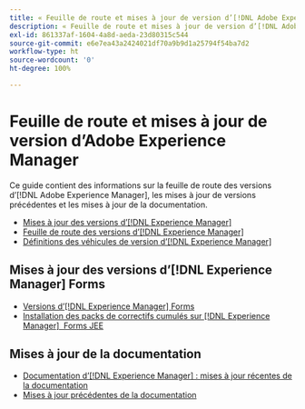 ```yaml
---
title: « Feuille de route et mises à jour de version d’[!DNL Adobe Experience Manager] »
description: « Feuille de route et mises à jour de version d’[!DNL Adobe Experience Manager] »
exl-id: 861337af-1604-4a8d-aeda-23d80315c544
source-git-commit: e6e7ea43a2424021df70a9b9d1a25794f54ba7d2
workflow-type: ht
source-wordcount: '0'
ht-degree: 100%

---
```


# Feuille de route et mises à jour de version d’Adobe Experience Manager

Ce guide contient des informations sur la feuille de route des versions d’[!DNL Adobe Experience Manager], les mises à jour de versions précédentes et les mises à jour de la documentation.

* [Mises à jour des versions d’[!DNL Experience Manager]](aem-releases-updates.md)
* [Feuille de route des versions d’[!DNL Experience Manager]](update-releases-roadmap.md)
* [Définitions des véhicules de version d’[!DNL Experience Manager]](update-release-vehicle-definitions.md)

## Mises à jour des versions d’[!DNL Experience Manager] Forms

* [Versions d’[!DNL Experience Manager] Forms](aem-forms-releases.md)
* [Installation des packs de correctifs cumulés sur  [!DNL Experience Manager]  Forms JEE](install-cfp-aem-forms-jee.md)

## Mises à jour de la documentation

* [Documentation dʼ[!DNL Experience Manager] : mises à jour récentes de la documentation](documentation-updates.md)
* [Mises à jour précédentes de la documentation](previous-documentation-updates.md)
